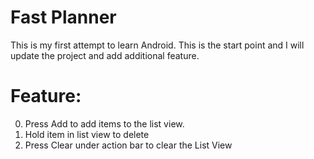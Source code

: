 Fast Planner
======================
This is my first attempt to learn Android. This is the start point and I will update the project and add additional feature.


# Feature:
0. Press Add to add items to the list view.
0. Hold item in list view to delete
0. Press Clear under action bar to clear the List View
